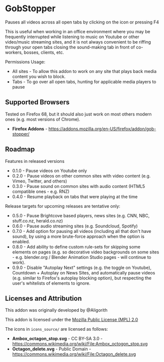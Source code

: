 # GobStopper

Pauses all videos across all open tabs by clicking on the icon or pressing F4

This is useful when working in an office environment where you may be
frequently interrupted while listening to music on Youtube or other
video/music streaming sites, and it is not always convenient to be
riffing through your open tabs closing the sound-making tab in front
of co-workers, bosses, clients, etc.

Permissions Usage:
* All sites - To allow this addon to work on any site that plays back media content
              you wish to block.
* Tabs - To go over all open tabs, hunting for applicable media players to pause


## Supported Browsers

Tested on Firefox 68, but it should also just work on most others
modern ones (e.g. most versions of Chrome).

* **Firefox Addons** - https://addons.mozilla.org/en-US/firefox/addon/gob-stopper/


## Roadmap

Features in released versions

* 0.1.0 - Pause videos on Youtube only
* 0.2.0 - Pause videos on other common sites with video content (e.g. Vimeo, Twitter, and others)
* 0.3.0 - Pause sound on common sites with audio content (HTML5 compatible ones - e.g. RNZ)
* 0.4.0 - Resume playback on tabs that were playing at the time

Release targets for upcoming releases are tentative only:

* 0.5.0 - Pause Brightcove based players, news sites (e.g. CNN, NBC, stuff.co.nz, herald.co.nz)
* 0.6.0 - Pause audio streaming sites (e.g. Soundcloud, Spotify)
* 0.7.0 - Add option for pausing all videos (including all that don't have sound), by using a more brute-force
          approach when the option is enabled.
* 0.8.0 - Add ability to define custom rule-sets for skipping some elements on pages (e.g. so decorative
          video backgrounds on some sites - e.g. blender.org / Blender Animation Studio pages - will continue
          to work).
* 0.9.0 - Disable "Autoplay Next" settings (e.g. the toggle on Youtube), Countdown + Autoplay on News Sites,
          and automatically pause videos (e.g. similar to Firefox's autoplay blocking option), but respecting
          the user's whitelists of elements to ignore.

## Licenses and Attribution

This addon was originally developed by @Aligorith

This addon is licensed under the [Mozilla Public License (MPL) 2.0](https://www.mozilla.org/en-US/MPL/)

The icons in `icons_source/` are licensed as follows:
* **Ambox_octagon_stop.svg** - CC BY-SA 3.0 - https://commons.wikimedia.org/wiki/File:Ambox_octogon_stop.svg
* **Octagon_delete.svg** - Public Domain - https://commons.wikimedia.org/wiki/File:Octagon_delete.svg


